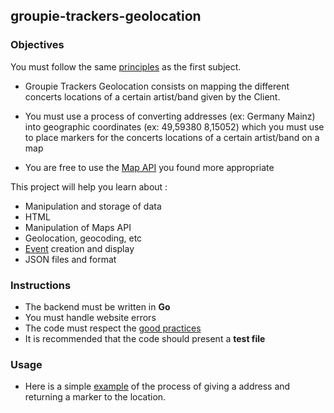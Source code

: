 ## groupie-trackers-geolocation

### Objectives

You must follow the same [principles](https://public.01-edu.org/subjects/groupie-trackers/groupie-trackers.en) as the first subject.

- Groupie Trackers Geolocation consists on mapping the different concerts locations of a certain artist/band given by the Client.

- You must use a process of converting addresses (ex: Germany Mainz) into geographic coordinates (ex: 49,59380 8,15052) which you must use to place markers for the concerts locations of a certain artist/band on a map

- You are free to use the [Map API](https://rapidapi.com/blog/top-map-apis/) you found more appropriate

This project will help you learn about :

- Manipulation and storage of data
- HTML
- Manipulation of Maps API
- Geolocation, geocoding, etc
- [Event](https://developer.mozilla.org/en-US/docs/Learn/JavaScript/Building_blocks/Events) creation and display
- JSON files and format

### Instructions

- The backend must be written in **Go**
- You must handle website errors
- The code must respect the [good practices](https://public.01-edu.org/subjects/good-practices.en)
- It is recommended that the code should present a **test file**

### Usage

- Here is a simple [example](https://www.google.com/maps/place/Henderson+Island/@-24.3990887,-128.3627872,13.5z/data=!4m5!3m4!1s0x9e43f2cfaa5822c5:0x58ba891a3ed4565f!8m2!3d-24.3743846!4d-128.3270931) of the process of giving a address and returning a marker to the location.

